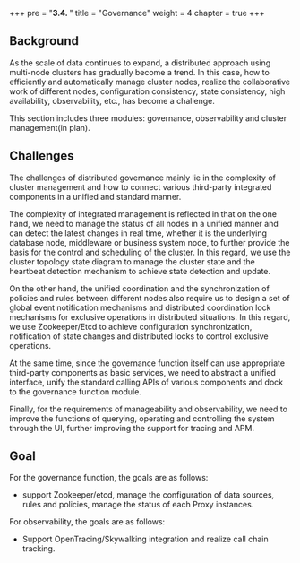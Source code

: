+++
pre = "<b>3.4. </b>"
title = "Governance"
weight = 4
chapter = true
+++

## Background

As the scale of data continues to expand, a distributed approach using multi-node clusters has gradually become a trend. In this case, how to efficiently and automatically manage cluster nodes, realize the collaborative work of different nodes, configuration consistency, state consistency, high availability, observability, etc., has become a challenge.

This section includes three modules: governance, observability and cluster management(in plan).

## Challenges

The challenges of distributed governance mainly lie in the complexity of cluster management and how to connect various third-party integrated components in a unified and standard manner.

The complexity of integrated management is reflected in that on the one hand, we need to manage the status of all nodes in a unified manner and can detect the latest changes in real time, whether it is the underlying database node, middleware or business system node, to further provide the basis for the control and scheduling of the cluster. In this regard, we use the cluster topology state diagram to manage the cluster state and the heartbeat detection mechanism to achieve state detection and update.

On the other hand, the unified coordination and the synchronization of policies and rules between different nodes also require us to design a set of global event notification mechanisms and distributed coordination lock mechanisms for exclusive operations in distributed situations. In this regard, we use Zookeeper/Etcd to achieve configuration synchronization, notification of state changes and distributed locks to control exclusive operations.

At the same time, since the governance function itself can use appropriate third-party components as basic services, we need to abstract a unified interface, unify the standard calling APIs of various components and dock to the governance function module.

Finally, for the requirements of manageability and observability, we need to improve the functions of querying, operating and controlling the system through the UI, further improving the support for tracing and APM.

## Goal

For the governance function, the goals are as follows:

- support Zookeeper/etcd, manage the configuration of data sources, rules and policies, manage the status of each Proxy instances.

For observability, the goals are as follows:

- Support OpenTracing/Skywalking integration and realize call chain tracking.